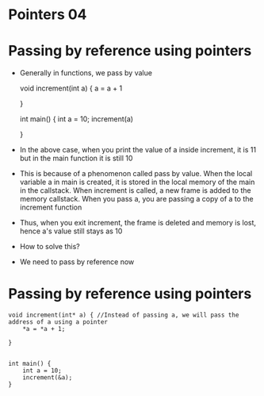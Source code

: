 # Pointers 04

# Passing by reference using pointers

- Generally in functions, we pass by value

	void increment(int a) {
		a = a + 1

	}

	int main() {
		int a = 10;
		increment(a)
	
	}

- In the above case, when you print the value of a inside increment, it is 11 but in the main function it is still 10
- This is because of a phenomenon called pass by value. When the local variable a in main is created, it is stored in the local memory of the main in the callstack. When increment is called, a new frame is added to the memory callstack. When you pass a, you are passing a copy of a to the increment function
- Thus, when you exit increment, the frame is deleted and memory is lost, hence a's value still stays as 10

- How to solve this? 
- We need to pass by reference now

# Passing by reference using pointers

	void increment(int* a) { //Instead of passing a, we will pass the address of a using a pointer
		*a = *a + 1;

	}


	int main() {
		int a = 10;
		increment(&a);
	}
